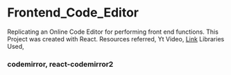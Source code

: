 # Frontend_Code_Editor
Replicating an Online Code Editor for performing front end functions.
This Project was created with React. 
Resources referred,
Yt Video, [Link](https://www.youtube.com/watch?v=wcVxX7lu2d4) 
Libraries Used, 
<h3>codemirror, react-codemirror2<h3> 